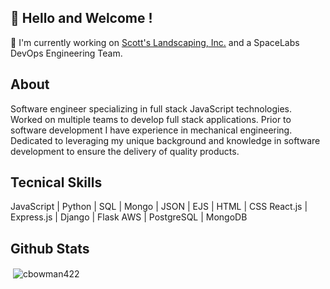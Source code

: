 ## 👋 Hello and Welcome !

🌱   I'm currently working on [Scott's Landscaping, Inc.](https://github.com/cbowman422/scottslandscaping) and a SpaceLabs DevOps Engineering Team.


## About 

Software engineer specializing in full stack JavaScript technologies. Worked on multiple teams to develop full stack applications. Prior to software development I have experience in mechanical engineering. Dedicated to leveraging my unique background and knowledge in software development to ensure the delivery of quality products.

## Tecnical Skills

JavaScript | Python | SQL | Mongo | JSON | EJS | HTML | CSS 
React.js | Express.js | Django | Flask
AWS | PostgreSQL | MongoDB

## Github Stats

<p>&nbsp;<img align="center" src="https://github-readme-stats.vercel.app/api?username=cbowman422&show_icons=true&theme=dark&title_color=bdbdbd&text_color=bdbdbd&locale=en" alt="cbowman422" /></p>

